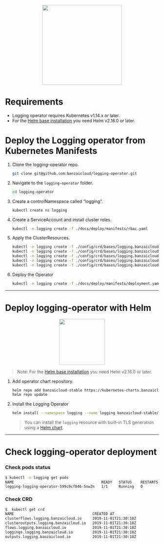 <p align="center"><img src="../img/lo.svg" width="260"></p>
<p align="center">

# Requirements

- Logging operator requires Kubernetes v1.14.x or later.
- For the [Helm base installation](#deploy-logging-operator-with-helm) you need Helm v2.16.0 or later.

# Deploy the Logging operator from Kubernetes Manifests

1. Clone the logging-operator repo.
    ```bash
    git clone git@github.com:banzaicloud/logging-operator.git
    ```
1. Navigate to the `logging-operator` folder.
    ```bash
    cd logging-operator
    ```
1. Create a controlNamespace called “logging”.
    ```bash
    kubectl create ns logging
    ```
1. Create a ServiceAccount and install cluster roles.
    ```bash
    kubectl -n logging create -f ./docs/deploy/manifests/rbac.yaml
    ```
1. Apply the ClusterResources.
    ```bash
    kubectl -n logging create -f ./config/crd/bases/logging.banzaicloud.io_clusterflows.yaml
    kubectl -n logging create -f ./config/crd/bases/logging.banzaicloud.io_clusteroutputs.yaml
    kubectl -n logging create -f ./config/crd/bases/logging.banzaicloud.io_flows.yaml
    kubectl -n logging create -f ./config/crd/bases/logging.banzaicloud.io_loggings.yaml
    kubectl -n logging create -f ./config/crd/bases/logging.banzaicloud.io_outputs.yaml
    ```
1. Deploy the Operator
    ```bash
    kubectl -n logging create -f ./docs/deploy/manifests/deployment.yaml
    ```
---

# Deploy logging-operator with Helm

<p align="center"><img src="../img/helm.svg" width="150"></p>
<p align="center">

> Note: For the [Helm base installation](#deploy-logging-operator-with-helm) you need Helm v2.16.0 or later.
1. Add operator chart repository.
    ```bash
    helm repo add banzaicloud-stable https://kubernetes-charts.banzaicloud.com
    helm repo update
    ```
1. Install the Logging Operator
    ```bash
    helm install --namespace logging --name logging banzaicloud-stable/logging-operator
    ```
    > You can install the `logging` resource with built-in TLS generation using a [Helm chart](/charts/logging-operator-logging).

---

# Check logging-operator deployment

### Check pods status

```bash
$ kubectl -n logging get pods
NAME                                        READY   STATUS    RESTARTS   AGE
logging-logging-operator-599c9cf846-5nw2n   1/1     Running   0          52s
```

### Check CRD 
```bash
$  kubectl get crd
NAME                                    CREATED AT
clusterflows.logging.banzaicloud.io     2019-11-01T21:30:18Z
clusteroutputs.logging.banzaicloud.io   2019-11-01T21:30:18Z
flows.logging.banzaicloud.io            2019-11-01T21:30:18Z
loggings.logging.banzaicloud.io         2019-11-01T21:30:18Z
outputs.logging.banzaicloud.io          2019-11-01T21:30:18Z
```